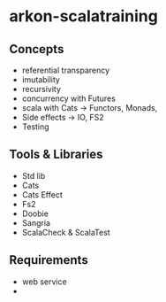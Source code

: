 # arkon-scalatraining

## Concepts
- referential transparency
- imutability
- recursivity 
- concurrency with Futures 
- scala with Cats -> Functors, Monads, 
- Side effects -> IO, FS2
- Testing

## Tools & Libraries
- Std lib
- Cats
- Cats Effect
- Fs2
- Doobie
- Sangria
- ScalaCheck & ScalaTest

## Requirements
- web service
- 
